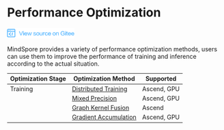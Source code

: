 # Performance Optimization

[![View Source On Gitee](./_static/logo_source.png)](https://gitee.com/mindspore/docs/blob/r1.1/docs/programming_guide/source_en/performance_optimization.md)

MindSpore provides a variety of performance optimization methods, users can use them to improve the performance of training and inference according to the actual situation.

| Optimization Stage | Optimization Method | Supported |
| --- | --- | --- |
| Training | [Distributed Training](https://www.mindspore.cn/tutorial/training/en/r1.1/advanced_use/distributed_training_tutorials.html) | Ascend, GPU |
| | [Mixed Precision](https://www.mindspore.cn/tutorial/training/en/r1.1/advanced_use/enable_mixed_precision.html) | Ascend, GPU |
| | [Graph Kernel Fusion](https://www.mindspore.cn/tutorial/training/en/r1.1/advanced_use/enable_graph_kernel_fusion.html) | Ascend |
| | [Gradient Accumulation](https://www.mindspore.cn/tutorial/training/en/r1.1/advanced_use/apply_gradient_accumulation.html) | Ascend, GPU |
